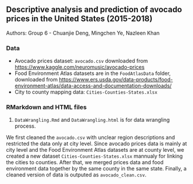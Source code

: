 ## Descriptive analysis and prediction of avocado prices in the United States (2015-2018)

Authors: Group 6 - Chuanjie Deng, Mingchen Ye, Nazleen Khan

### Data
- Avocado prices dataset: `avocado.csv` downloaded from https://www.kaggle.com/neuromusic/avocado-prices
- Food Environment Atlas datasets are in the `FoodAtlasData` folder, downloaded from https://www.ers.usda.gov/data-products/food-environment-atlas/data-access-and-documentation-downloads/
- City to county mapping data: `Cities-Counties-States.xlsx`

### RMarkdown and HTML files 
1. `DataWrangling.Rmd` and `DataWrangling.html` is for data wrangling process. 

We first cleaned the `avocado.csv` with unclear region descriptions and restricted the data only at city level. Since avocado prices data is mainly at city level and the Food Environment Atlas datasets are at county level, we created a new dataset `Cities-Counties-States.xlsx` mannualy for linking the cities to counties. After that, we merged prices data and food environment data together by the same county in the same state. Finally, a cleaned version of data is outputed as `avocado_clean.csv`.

